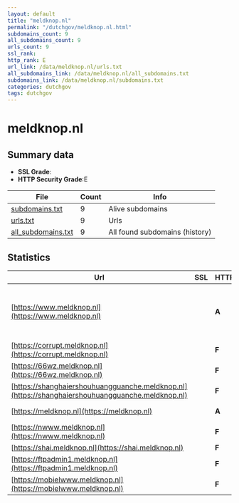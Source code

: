 ```yaml
---
layout: default
title: "meldknop.nl"
permalink: "/dutchgov/meldknop.nl.html"
subdomains_count: 9
all_subdomains_count: 9
urls_count: 9
ssl_rank: 
http_rank: E
url_link: /data/meldknop.nl/urls.txt
all_subdomains_link: /data/meldknop.nl/all_subdomains.txt
subdomains_link: /data/meldknop.nl/subdomains.txt
categories: dutchgov
tags: dutchgov
---
```



# meldknop.nl
## Summary data


 - **SSL Grade**:
 - **HTTP Security Grade**:E


| File       | Count | Info |
|------------|-------|------|
|[subdomains.txt](/DutchGovScope/data/meldknop.nl/subdomains.txt)|9|Alive subdomains|
|[urls.txt](/DutchGovScope/data/meldknop.nl/urls.txt)|9|Urls|
|[all_subdomains.txt](/DutchGovScope/data/meldknop.nl/all_subdomains.txt)|9|All found subdomains (history)|


## Statistics


| Url | SSL | HTTP | Server | Cookie | HSTS | CORS | CTO | CSP | XFO | XXP | RP |FP| Tech |Title |
|--------|-------|-------|------|------|------|------|------|------|------|------|------|------|------|------|
|[https://www.meldknop.nl](https://www.meldknop.nl)| | **A**|nginx| |:white_check_mark: | | | | :white_check_mark: | :white_check_mark: | :white_check_mark: | |HSTS MySQL Nginx PHP WordPress Yoast SEO:21.9|Meldknop.nl - Ie...|
|[https://corrupt.meldknop.nl](https://corrupt.meldknop.nl)| | **F**|nginx| | | | | | | | :white_check_mark: | |Nginx||
|[https://66wz.meldknop.nl](https://66wz.meldknop.nl)| | **F**|nginx| | | | | | | | :white_check_mark: | |Nginx||
|[https://shanghaiershouhuangguanche.meldknop.nl](https://shanghaiershouhuangguanche.meldknop.nl)| | **F**|nginx| | | | | | | | :white_check_mark: | |Nginx||
|[https://meldknop.nl](https://meldknop.nl)| | **A**|nginx| |:white_check_mark: | | | | :white_check_mark: | :white_check_mark: | :white_check_mark: | |HSTS Nginx||
|[https://nwww.meldknop.nl](https://nwww.meldknop.nl)| | **F**|nginx| | | | | | | | :white_check_mark: | |Nginx||
|[https://shai.meldknop.nl](https://shai.meldknop.nl)| | **F**|nginx| | | | | | | | :white_check_mark: | |Nginx||
|[https://ftpadmin1.meldknop.nl](https://ftpadmin1.meldknop.nl)| | **F**|nginx| | | | | | | | :white_check_mark: | |Nginx||
|[https://mobielwww.meldknop.nl](https://mobielwww.meldknop.nl)| | **F**|nginx| | | | | | | | :white_check_mark: | |Nginx||

